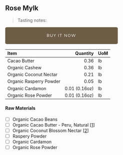 ## Rose Mylk
> Tasting notes:

[![Buy Now](/assets/images/buy-now.png "Buy Now")](https://shop.osocra.com/collections/bars/products/22011217)

| Item | Quantity | UoM  |
| :---     | ---:    | :--- |
| Cacao Butter   | 0.36    | lb    |
| Organic Cashew     | 0.36      | lb      |
| Organic Coconut Nectar     | 0.21      | lb      |
| Organic Rasperry Powder     | 0.05      | lb      |
| Organic Cardamon     | 0.01 (0.16oz)      | lb      |
| Organic Rose Powder  | 0.01 (0.16oz)      | lb      |

#### Raw Materials
- [ ] Organic Cacao Beans 
- [ ] Organic Cacao Butter - Peru, Natural [[1](/vendors)]
- [ ] Organic Coconut Blossom Nectar [[2](/vendors)]
- [ ] Raspery Powder
- [ ] Organic Cardamon 
- [ ] Organic Rose Powder
